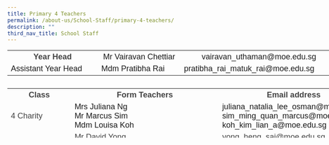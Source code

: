 ```yaml
---
title: Primary 4 Teachers
permalink: /about-us/School-Staff/primary-4-teachers/
description: ""
third_nav_title: School Staff
---
```

<table class="iveo_table ives_tab_simple ive_eobj_center" style="width: 751px; height: 71px;">

<tbody>

<tr>

<th style="width: 211px;"><font size="4" face="arial, sans-serif"><font color="#444444">Year Head</font></font></th>

<th style="width: 191px;"><font size="4" face="arial, sans-serif"><span style="font-weight: normal;">Mr Vairavan Chettiar</span><span style="font-weight: normal;"></span>  
</font></th>

<th style="width: 349px;"><font size="4" face="arial, sans-serif" style=""><span style="font-weight: 400;">vairavan_uthaman</span><span style="font-weight: normal;">@moe.edu.sg</span></font></th>

</tr>

<tr>

<td><font size="4" face="arial, sans-serif">Assistant Year Head&nbsp;</font></td>

<td><font size="4" face="arial, sans-serif">Mdm Pratibha Rai</font></td>

<td><font size="4" face="arial, sans-serif">pratibha_rai_matuk_rai@moe.edu.sg</font></td>

</tr>

</tbody>

</table>

<table class="iveo_table ives_tab_simple ive_eobj_center" style="width: 822.4px; height: 113px;">

<tbody>

<tr>

<th style="width: 131px;"><font size="4" face="arial, sans-serif" color="#444444">Class</font></th>

<th style="width: 328px;"><font size="4" face="arial, sans-serif" color="#444444">Form Teachers</font></th>

<th style="width: 301px;"><font size="4" face="arial, sans-serif" color="#444444">Email address</font></th>

</tr>

<tr>

<td><font size="4" face="arial, sans-serif" color="#444444">4 Charity&nbsp;</font></td>

<td><font face="arial, sans-serif" size="4">Mrs Juliana Ng<br>Mr Marcus Sim<br> Mdm Louisa Koh</font></td>

<td><font face="arial, sans-serif" size="4">juliana_natalia_lee_osman@moe.edu.sg<br>sim_ming_quan_marcus@moe.edu.sg<br>koh_kim_lian_a@moe.edu.sg</font></td>

</tr>

<tr>

<td><font size="4" face="arial, sans-serif" color="#444444">4 Faith</font></td>

<td><font size="4" face="arial, sans-serif" color="#444444"><span lang="EN-SG" style="line-height: 107%;"></span><span lang="EN-SG" class="">Mr David Yong<br>Ms Tan Shuling 
<br>Mdm Nurafizah Othman  
</span></font></td>

<td><font size="4" face="arial, sans-serif" color="#444444"><span lang="EN-SG" style="line-height: 107%;"></span>yong_heng_sai@moe.edu.sg <br>tan_shuling@moe.edu.sg 
<br>nurafizah_othman@moe.edu.sg  
</font></td>

</tr>

<tr>

<td><font size="4" face="arial, sans-serif" color="#444444">4 Grace</font></td>

<td><font size="4" face="arial, sans-serif" color="#444444"><span lang="EN-SG" style="line-height: 107%;"></span><span lang="EN-SG" class=""></span>Mr Terence Wong
<span lang="EN-SG" style="line-height: 107%;"></span><span lang="EN-SG" class=""></span><br>Miss Angela Koh Min Min<br>Mdm Pouline Paul  
</font></td>

<td><font size="4" face="arial, sans-serif" color="#444444"><span lang="EN-SG" style="line-height: 107%;"></span>wong_wing_yew@moe.edu.sg  
koh_minmin_angela@moe.edu.sg <br> paul_pouline@moe.edu.sg
</font></td>

</tr>

<tr>

<td><font size="4" face="arial, sans-serif" color="#444444">4 Hope</font></td>

<td><font size="4" face="arial, sans-serif">Mr Chew Wei  
<span style="color: rgb(68, 68, 68);"><br>Mdm Lee Xin Yee</span><font color="#444444"><span lang="EN-SG" class="">  
</span></font></font></td>

<td><font size="4" face="arial, sans-serif">chew_wei@moe.edu.sg  
<font color="#444444">lee_xin_yi@moe.edu.sg  
</font></font></td>

</tr>

<tr>

<td><font size="4" face="arial, sans-serif" color="#444444">4 Joy</font></td>

<td><font face="arial, sans-serif" size="4">Mr Gene Lim  
<span style="color: rgb(68, 68, 68);"></span><br>Mdm Salimah Mohd</font></td>

<td><font size="4" face="arial, sans-serif">lim_yong_seng_gene@moe.edu.sg</font><font size="4" face="arial, sans-serif" color="#444444"><span lang="EN-SG" style="line-height: 107%;"></span>  
salimah_mohd_haniffa@moe.edu.sg  
</font></td>

</tr>

<tr>

<td><font size="4" face="arial, sans-serif" color="#444444">4 Wisdom</font></td>

<td><font size="4" face="arial, sans-serif">Mrs Safi Shirbeen  
<span lang="EN-SG" style="color: rgb(68, 68, 68); line-height: 19.26px;"></span><span lang="EN-SG" class="" style="color: rgb(68, 68, 68);"></span><span style="color: rgb(68, 68, 68);"><br>Mr Patrick Shiu</span></font></td>

<td><font size="4" face="arial, sans-serif">shamsulbadariah_hussein@moe.edu.sg  
<span style="color: rgb(68, 68, 68);">shiu_kwok_tung@moe.edu.sg</span></font></td>

</tr>

</tbody>

</table>